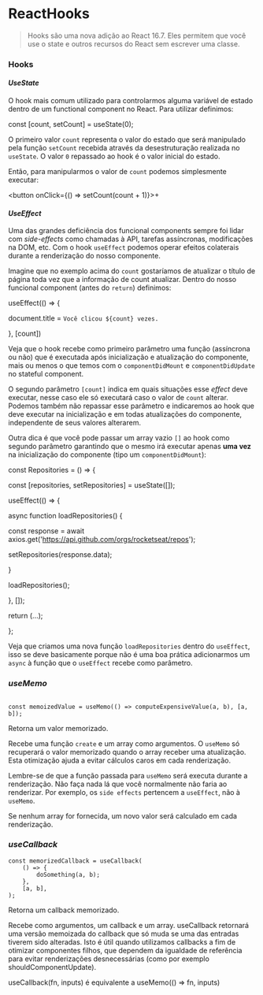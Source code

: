 # ReactHooks

> Hooks são uma nova adição ao React 16.7. Eles permitem que você use o state e outros recursos do React sem escrever uma classe.

### Hooks

#### _UseState_

O hook mais comum utilizado para controlarmos alguma variável de estado dentro de um functional component no React. Para utilizar definimos:

const [count, setCount] = useState(0);

O primeiro valor `count` representa o valor do estado que será manipulado pela função `setCount` recebida através da desestruturação realizada no `useState`. O valor `0` repassado ao hook é o valor inicial do estado.

Então, para manipularmos o valor de `count` podemos simplesmente executar:

<button onClick={() => setCount(count + 1)}>+</button>

#### _UseEffect_

Uma das grandes deficiência dos funcional components sempre foi lidar com _side-effects_ como chamadas à API, tarefas assíncronas, modificações na DOM, etc. Com o hook `useEffect` podemos operar efeitos colaterais durante a renderização do nosso componente.

Imagine que no exemplo acima do `count` gostaríamos de atualizar o título de página toda vez que a informação de count atualizar. Dentro do nosso funcional component (antes do `return`) definimos:

useEffect(() => {

document.title = `Você clicou ${count} vezes.`

}, [count])

Veja que o hook recebe como primeiro parâmetro uma função (assíncrona ou não) que é executada após inicialização e atualização do componente, mais ou menos o que temos com o `componentDidMount` e `componentDidUpdate` no stateful component.

O segundo parâmetro `[count]` indica em quais situações esse _effect_ deve executar, nesse caso ele só executará caso o valor de `count` alterar. Podemos também não repassar esse parâmetro e indicaremos ao hook que deve executar na inicialização e em todas atualizações do componente, independente de seus valores alterarem.

Outra dica é que você pode passar um array vazio `[]` ao hook como segundo parâmetro garantindo que o mesmo irá executar apenas **uma vez** na inicialização do componente (tipo um `componentDidMount`):

const Repositories = () => {

const [repositories, setRepositories] = useState([]);

useEffect(() => {

async function loadRepositories() {

const response = await axios.get('https://api.github.com/orgs/rocketseat/repos');

setRepositories(response.data);

}

loadRepositories();

}, []);

return (...);

};

Veja que criamos uma nova função `loadRepositories` dentro do `useEffect`, isso se deve basicamente porque não é uma boa prática adicionarmos um `async` à função que o `useEffect` recebe como parâmetro.

### _useMemo_

```

const memoizedValue = useMemo(() => computeExpensiveValue(a, b), [a, b]);

```

Retorna um valor memorizado.

Recebe uma função `create` e um array como argumentos. O `useMemo` só recuperará o valor memorizado quando o array receber uma atualização. Esta otimização ajuda a evitar cálculos caros em cada renderização.

Lembre-se de que a função passada para `useMemo` será executa durante a renderização. Não faça nada lá que você normalmente não faria ao renderizar. Por exemplo, os `side effects` pertencem a `useEffect`, não à `useMemo`.

Se nenhum array for fornecida, um novo valor será calculado em cada renderização.

### _useCallback_

```
const memorizedCallback = useCallback(
	() => {
		doSomething(a, b);
	},
	[a, b],
);

```

Retorna um callback memorizado.

Recebe como argumentos, um callback e um array. useCallback retornará uma versão memoizada do callback que só muda se uma das entradas tiverem sido alteradas. Isto é útil quando utilizamos callbacks a fim de otimizar componentes filhos, que dependem da igualdade de referência para evitar renderizações desnecessárias (como por exemplo shouldComponentUpdate).

useCallback(fn, inputs) é equivalente a useMemo(() => fn, inputs)

